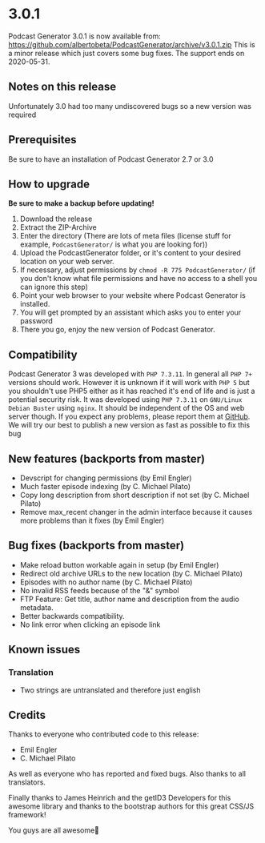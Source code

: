 # 3.0.1
Podcast Generator 3.0.1 is now available from: https://github.com/albertobeta/PodcastGenerator/archive/v3.0.1.zip
This is a minor release which just covers some bug fixes.
The support ends on 2020-05-31.

## Notes on this release
Unfortunately 3.0 had too many undiscovered bugs so a new version was required

## Prerequisites
Be sure to have an installation of Podcast Generator 2.7 or 3.0

## How to upgrade
**Be sure to make a backup before updating!**
1. Download the release
2. Extract the ZIP-Archive
3. Enter the directory (There are lots of meta files (license stuff for example, `PodcastGenerator/` is what you are looking for))
4. Upload the PodcastGenerator folder, or it's content to your desired location on your web server.
5. If necessary, adjust permissions by `chmod -R 775 PodcastGenerator/` (if you don't know what file permissions and have no access to a shell you can ignore this step)
6. Point your web browser to your website where Podcast Generator is installed.
7. You will get prompted by an assistant which asks you to enter your password
8. There you go, enjoy the new version of Podcast Generator.

## Compatibility
Podcast Generator 3 was developed with `PHP 7.3.11`. In general all `PHP 7+` versions should work. However it is unknown if it will work with `PHP 5` but you shouldn't use PHP5 either as it has reached it's end of life and is just a potential security risk.
It was developed using `PHP 7.3.11` on `GNU/Linux Debian Buster` using `nginx`. It should be independent of the OS and web server though. If you expect any problems, please report them at [GitHub](https://github.com/albertobeta/PodcastGenerator/issues). We will try our best to publish a new version as fast as possible to fix this bug

## New features (backports from master)
* Devscript for changing permissions (by Emil Engler)
* Much faster episode indexing (by C. Michael Pilato)
* Copy long description from short description if not set (by C. Michael Pilato)
* Remove max_recent changer in the admin interface because it causes more problems than it fixes (by Emil Engler)

## Bug fixes (backports from master)
* Make reload button workable again in setup (by Emil Engler)
* Redirect old archive URLs to the new location (by C. Michael Pilato)
* Episodes with no author name (by C. Michael Pilato)
* No invalid RSS feeds because of the "&" symbol
* FTP Feature: Get title, author name and description from the audio metadata.
* Better backwards compatibility.
* No link error when clicking an episode link

## Known issues
### Translation
* Two strings are untranslated and therefore just english

## Credits
Thanks to everyone who contributed code to this release:
* Emil Engler
* C. Michael Pilato

As well as everyone who has reported and fixed bugs.
Also thanks to all translators.

Finally thanks to James Heinrich and the getID3 Developers for this awesome library and thanks to the bootstrap authors for this great CSS/JS framework!

You guys are all awesome🚀
